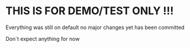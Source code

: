 # THIS IS FOR DEMO/TEST ONLY !!!

Everything was still on default no major changes yet has been committed

Don`t expect anything for now



